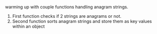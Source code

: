 warming up with couple functions handling anagram strings.
1) First function checks if 2 strings are anagrams or not.
2) Second function sorts anagram strings and store them as key values within an object